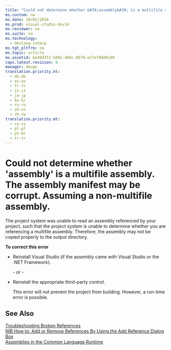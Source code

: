 ```yaml
---
title: "Could not determine whether &#39;assembly&#39; is a multifile assembly. The assembly manifest may be corrupt. Assuming a non-multifile assembly."
ms.custom: na
ms.date: 10/01/2016
ms.prod: visual-studio-dev14
ms.reviewer: na
ms.suite: na
ms.technology: 
  - devlang-csharp
ms.tgt_pltfrm: na
ms.topic: article
ms.assetid: be49d3f2-b091-488c-8579-e27ef09d9c80
caps.latest.revision: 8
manager: douge
translation.priority.ht: 
  - de-de
  - es-es
  - fr-fr
  - it-it
  - ja-jp
  - ko-kr
  - ru-ru
  - zh-cn
  - zh-tw
translation.priority.mt: 
  - cs-cz
  - pl-pl
  - pt-br
  - tr-tr
---
```

# Could not determine whether &#39;assembly&#39; is a multifile assembly. The assembly manifest may be corrupt. Assuming a non-multifile assembly.
The project system was unable to read an assembly referenced by your project, such that the project system is unable to determine whether you are referencing a multifile assembly. Therefore, the assembly may not be copied properly to the output directory.  
  
 **To correct this error**  
  
-   Reinstall Visual Studio (if the assembly came with Visual Studio or the .NET Framework).  
  
     \- or -  
  
-   Reinstall the appropriate third-party control.  
  
     This error will not prevent the project from building. However, a run-time error is possible.  
  
## See Also  
 [Troubleshooting Broken References](../VS_IDE/Troubleshooting-Broken-References.md)   
 [NIB How to: Add or Remove References By Using the Add Reference Dialog Box](assetId:///3bd75d61-f00c-47c0-86a2-dd1f20e231c9)   
 [Assemblies in the Common Language Runtime](assetId:///33a0bc6a-6bb3-44c7-ada7-4a046e8c0945)